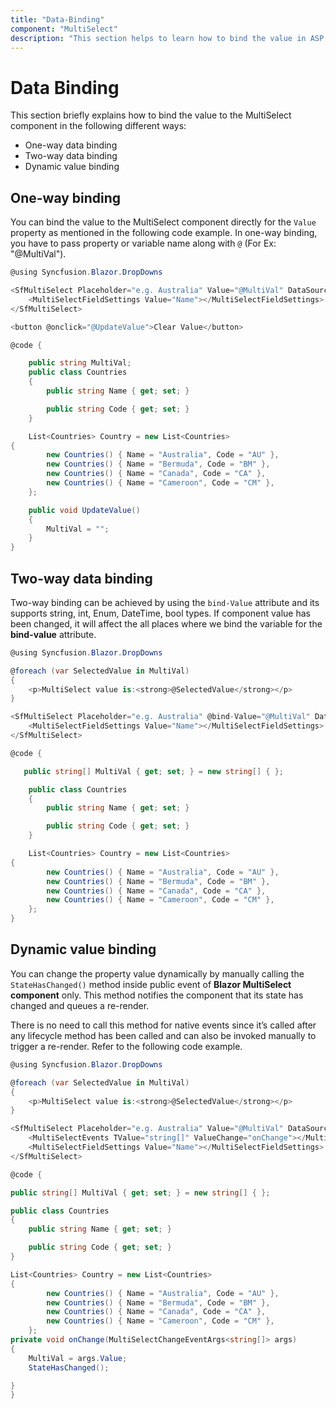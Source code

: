 ```yaml
---
title: "Data-Binding"
component: "MultiSelect"
description: "This section helps to learn how to bind the value in ASP.NET Core Blazor application"
---
```


# Data Binding

This section briefly explains how to bind the value to the MultiSelect component in the following different ways:

* One-way data binding
* Two-way data binding
* Dynamic value binding

## One-way binding

You can bind the value to the MultiSelect component directly for the `Value` property as mentioned in the following code example. In one-way binding, you have to pass property or variable name along with `@` (For Ex: "@MultiVal").

```csharp
@using Syncfusion.Blazor.DropDowns

<SfMultiSelect Placeholder="e.g. Australia" Value="@MultiVal" DataSource="@Country">
    <MultiSelectFieldSettings Value="Name"></MultiSelectFieldSettings>
</SfMultiSelect>

<button @onclick="@UpdateValue">Clear Value</button>

@code {

    public string MultiVal;
    public class Countries
    {
        public string Name { get; set; }

        public string Code { get; set; }
    }

    List<Countries> Country = new List<Countries>
{
        new Countries() { Name = "Australia", Code = "AU" },
        new Countries() { Name = "Bermuda", Code = "BM" },
        new Countries() { Name = "Canada", Code = "CA" },
        new Countries() { Name = "Cameroon", Code = "CM" },
    };

    public void UpdateValue()
    {
        MultiVal = "";
    }
}
```

## Two-way data binding

Two-way binding can be achieved by using the `bind-Value` attribute and its supports string, int, Enum, DateTime, bool types. If component value has been changed, it will affect the all places where we bind the variable for the **bind-value** attribute.

```csharp
@using Syncfusion.Blazor.DropDowns

@foreach (var SelectedValue in MultiVal)
{
    <p>MultiSelect value is:<strong>@SelectedValue</strong></p>
}

<SfMultiSelect Placeholder="e.g. Australia" @bind-Value="@MultiVal" DataSource="@Country">
    <MultiSelectFieldSettings Value="Name"></MultiSelectFieldSettings>
</SfMultiSelect>

@code {

   public string[] MultiVal { get; set; } = new string[] { };

    public class Countries
    {
        public string Name { get; set; }

        public string Code { get; set; }
    }

    List<Countries> Country = new List<Countries>
{
        new Countries() { Name = "Australia", Code = "AU" },
        new Countries() { Name = "Bermuda", Code = "BM" },
        new Countries() { Name = "Canada", Code = "CA" },
        new Countries() { Name = "Cameroon", Code = "CM" },
    };
}
```

## Dynamic value binding

You can change the property value dynamically by manually calling the `StateHasChanged()` method inside public event of **Blazor MultiSelect component** only. This method notifies the component that its state has changed and queues a re-render.

There is no need to call this method for native events since it’s called after any lifecycle method has been called and can also be invoked manually to trigger a re-render. Refer to the following code example.

```csharp
@using Syncfusion.Blazor.DropDowns

@foreach (var SelectedValue in MultiVal)
{
    <p>MultiSelect value is:<strong>@SelectedValue</strong></p>
}

<SfMultiSelect Placeholder="e.g. Australia" Value="@MultiVal" DataSource="@Country">
    <MultiSelectEvents TValue="string[]" ValueChange="onChange"></MultiSelectEvents>
    <MultiSelectFieldSettings Value="Name"></MultiSelectFieldSettings>
</SfMultiSelect>

@code {

public string[] MultiVal { get; set; } = new string[] { };

public class Countries
{
    public string Name { get; set; }

    public string Code { get; set; }
}

List<Countries> Country = new List<Countries>
{
        new Countries() { Name = "Australia", Code = "AU" },
        new Countries() { Name = "Bermuda", Code = "BM" },
        new Countries() { Name = "Canada", Code = "CA" },
        new Countries() { Name = "Cameroon", Code = "CM" },
    };
private void onChange(MultiSelectChangeEventArgs<string[]> args)
{
    MultiVal = args.Value;
    StateHasChanged();

}
}

```
